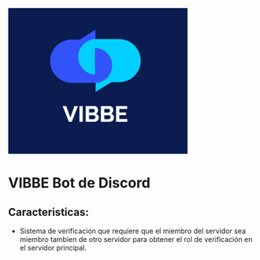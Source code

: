 <img src='./public/avatar.png' alt='Avatar de VIBBE' >

# VIBBE Bot de Discord

## Caracteristicas:
- Sistema de verificación que requiere que el miembro del servidor sea miembro tambien de otro servidor para obtener el rol de verificación en el servidor principal.